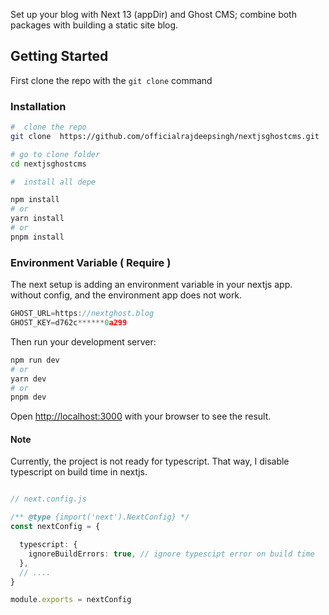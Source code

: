 Set up your blog with Next 13 (appDir) and Ghost CMS; combine both packages with building a static site blog.

## Getting Started
First clone the repo with the `git clone` command

### Installation
```bash
#  clone the repo
git clone  https://github.com/officialrajdeepsingh/nextjsghostcms.git

# go to clone folder
cd nextjsghostcms

#  install all depe

npm install
# or
yarn install
# or
pnpm install
```
### Environment Variable ( Require )
The next setup is adding an environment variable in your nextjs app. without config, and the environment app does not work.

```javascript
GHOST_URL=https://nextghost.blog
GHOST_KEY=d762c******0a299
```

Then run your development server:

```bash
npm run dev
# or
yarn dev
# or
pnpm dev
```

Open [http://localhost:3000](http://localhost:3000) with your browser to see the result.

#### Note
Currently, the project is not ready for typescript. That way, I disable typescript on build time in nextjs. 
```typescript

// next.config.js

/** @type {import('next').NextConfig} */
const nextConfig = {

  typescript: {
    ignoreBuildErrors: true, // ignore typescipt error on build time 
  },
  // ....
}

module.exports = nextConfig
```
